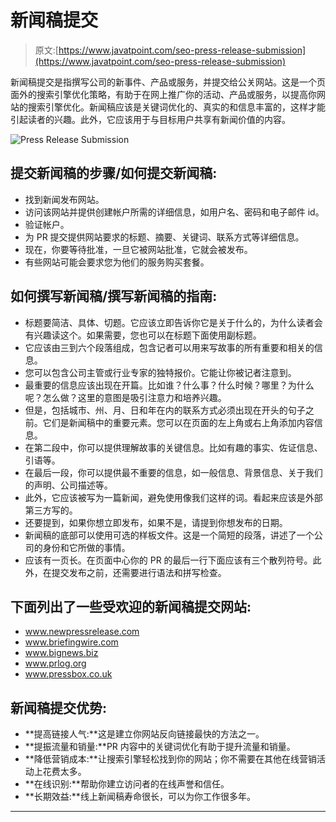 # 新闻稿提交

> 原文:[https://www.javatpoint.com/seo-press-release-submission](https://www.javatpoint.com/seo-press-release-submission)

新闻稿提交是指撰写公司的新事件、产品或服务，并提交给公关网站。这是一个页面外的搜索引擎优化策略，有助于在网上推广你的活动、产品或服务，以提高你网站的搜索引擎优化。新闻稿应该是关键词优化的、真实的和信息丰富的，这样才能引起读者的兴趣。此外，它应该用于与目标用户共享有新闻价值的内容。

![Press Release Submission](../Images/b3c95186d582f0239405b61bface613b.png)

## 提交新闻稿的步骤/如何提交新闻稿:

*   找到新闻发布网站。
*   访问该网站并提供创建帐户所需的详细信息，如用户名、密码和电子邮件 id。
*   验证帐户。
*   为 PR 提交提供网站要求的标题、摘要、关键词、联系方式等详细信息。
*   现在，你要等待批准，一旦它被网站批准，它就会被发布。
*   有些网站可能会要求您为他们的服务购买套餐。

## 如何撰写新闻稿/撰写新闻稿的指南:

*   标题要简洁、具体、切题。它应该立即告诉你它是关于什么的，为什么读者会有兴趣读这个。如果需要，您也可以在标题下面使用副标题。
*   它应该由三到六个段落组成，包含记者可以用来写故事的所有重要和相关的信息。
*   您可以包含公司主管或行业专家的独特报价。它能让你被记者注意到。
*   最重要的信息应该出现在开篇。比如谁？什么事？什么时候？哪里？为什么呢？怎么做？这里的意图是吸引注意力和培养兴趣。
*   但是，包括城市、州、月、日和年在内的联系方式必须出现在开头的句子之前。它们是新闻稿中的重要元素。您可以在页面的左上角或右上角添加内容信息。
*   在第二段中，你可以提供理解故事的关键信息。比如有趣的事实、佐证信息、引语等。
*   在最后一段，你可以提供最不重要的信息，如一般信息、背景信息、关于我们的声明、公司描述等。
*   此外，它应该被写为一篇新闻，避免使用像我们这样的词。看起来应该是外部第三方写的。
*   还要提到，如果你想立即发布，如果不是，请提到你想发布的日期。
*   新闻稿的底部可以使用可选的样板文件。这是一个简短的段落，讲述了一个公司的身份和它所做的事情。
*   应该有一页长。在页面中心你的 PR 的最后一行下面应该有三个散列符号。此外，在提交发布之前，还需要进行语法和拼写检查。

## 下面列出了一些受欢迎的新闻稿提交网站:

*   www.newpressrelease.com
*   www.briefingwire.com
*   www.bignews.biz
*   www.prlog.org
*   www.pressbox.co.uk

## 新闻稿提交优势:

*   **提高链接人气:**这是建立你网站反向链接最快的方法之一。
*   **提振流量和销量:**PR 内容中的关键词优化有助于提升流量和销量。
*   **降低营销成本:**让搜索引擎轻松找到你的网站；你不需要在其他在线营销活动上花费太多。
*   **在线识别:**帮助你建立访问者的在线声誉和信任。
*   **长期效益:**线上新闻稿寿命很长，可以为你工作很多年。

* * *